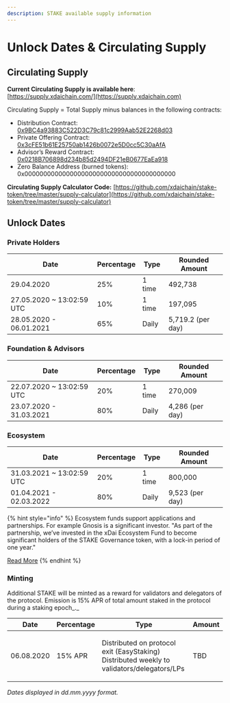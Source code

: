 ```yaml
---
description: STAKE available supply information
---
```


# Unlock Dates & Circulating Supply

## Circulating Supply

**Current Circulating Supply is available here**: [https://supply.xdaichain.com/](https://supply.xdaichain.com)

Circulating Supply = Total Supply minus balances in the following contracts:

* Distribution Contract: [0x9BC4a93883C522D3C79c81c2999Aab52E2268d03](https://etherscan.io/address/0x9bc4a93883c522d3c79c81c2999aab52e2268d03)
* Private Offering Contract: [0x3cFE51b61E25750ab1426b0072e5D0cc5C30aAfA](https://etherscan.io/address/0x3cFE51b61E25750ab1426b0072e5D0cc5C30aAfA)
* Advisor’s Reward Contract: [0x0218B706898d234b85d2494DF21eB0677EaEa918](https://etherscan.io/address/0x0218b706898d234b85d2494df21eb0677eaea918)
* Zero Balance Address (burned tokens): 0x0000000000000000000000000000000000000000

**Circulating Supply Calculator Code:** [https://github.com/xdaichain/stake-token/tree/master/supply-calculator](https://github.com/xdaichain/stake-token/tree/master/supply-calculator)

## Unlock Dates

### Private Holders

| Date                       | Percentage | Type   | Rounded Amount    |
| -------------------------- | ---------- | ------ | ----------------- |
| 29.04.2020                 | 25%        | 1 time | 492,738           |
| 27.05.2020 \~ 13:02:59 UTC | 10%        | 1 time | 197,095           |
| 28.05.2020 - 06.01.2021    | 65%        | Daily  | 5,719.2 (per day) |

### Foundation & Advisors

| Date                       | Percentage | Type   | Rounded Amount  |
| -------------------------- | ---------- | ------ | --------------- |
| 22.07.2020 \~ 13:02:59 UTC | 20%        | 1 time | 270,009         |
| 23.07.2020 - 31.03.2021    | 80%        | Daily  | 4,286 (per day) |

### Ecosystem

| Date                       | Percentage | Type   | Rounded Amount  |
| -------------------------- | ---------- | ------ | --------------- |
| 31.03.2021 \~ 13:02:59 UTC | 20%        | 1 time | 800,000         |
| 01.04.2021 - 02.03.2022    | 80%        | Daily  | 9,523 (per day) |

{% hint style="info" %}
Ecosystem funds support applications and partnerships.  For example Gnosis is a significant investor.  "As part of the partnership, we’ve invested in the xDai Ecosystem Fund to become significant holders of the STAKE Governance token, with a lock-in period of one year." &#x20;

[Read More](https://blog.gnosis.pm/gnosis-protocol-and-xdai-partnership-1de0e48fb14b)
{% endhint %}

### Minting

Additional STAKE will be minted as a reward for validators and delegators of the protocol. Emission is 15% APR of total amount staked in the protocol during a staking epoch_._

| Date       | Percentage | Type                                                                                                 | Amount |
| ---------- | ---------- | ---------------------------------------------------------------------------------------------------- | ------ |
| 06.08.2020 | 15% APR    | <p>Distributed on protocol exit (EasyStaking)<br>Distributed weekly to validators/delegators/LPs</p> | TBD    |

_Dates displayed in dd.mm.yyyy format._

